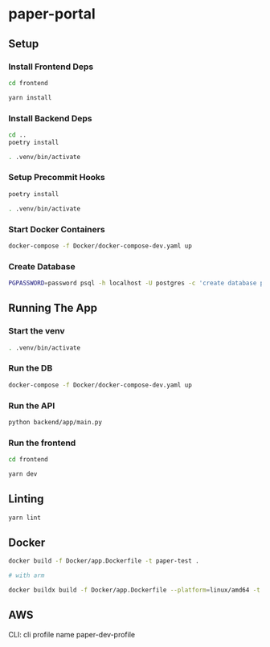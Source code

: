 # paper-portal

## Setup

### Install Frontend Deps

```bash
cd frontend

yarn install
```

### Install Backend Deps

```bash
cd ..
poetry install

. .venv/bin/activate
```

### Setup Precommit Hooks

```bash
poetry install

. .venv/bin/activate
```

### Start Docker Containers

```bash
docker-compose -f Docker/docker-compose-dev.yaml up
```

### Create Database

```bash
PGPASSWORD=password psql -h localhost -U postgres -c 'create database paperportal encoding 'utf8' template template1;'
```

## Running The App

### Start the venv

```bash
. .venv/bin/activate
```

### Run the DB

```bash
docker-compose -f Docker/docker-compose-dev.yaml up
```

### Run the API

```bash
python backend/app/main.py
```

### Run the frontend

```bash
cd frontend

yarn dev
```

## Linting

```bash
yarn lint
```

## Docker

```bash
docker build -f Docker/app.Dockerfile -t paper-test .

# with arm

docker buildx build -f Docker/app.Dockerfile --platform=linux/amd64 -t paper-test .
```

## AWS

CLI: cli profile name paper-dev-profile
